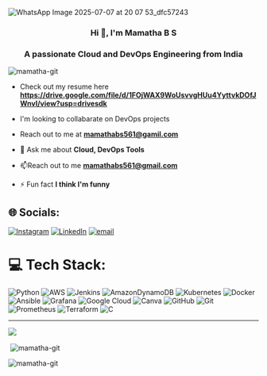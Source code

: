 ![WhatsApp Image 2025-07-07 at 20 07 53_dfc57243](https://github.com/user-attachments/assets/76461963-b525-49b2-bea1-36145e0ea4d7)

<h3 align="center"> Hi 👋, I'm Mamatha B S

<h3 align="center">A passionate Cloud and DevOps Engineering from India</h3>

<p align="left"> <img src="https://komarev.com/ghpvc/?username=mamatha-git&label=Profile%20views&color=0e75b6&style=flat" alt="mamatha-git" /> </p>

- Check out my resume here **https://drive.google.com/file/d/1FOjWAX9WoUsvvgHUu4YyttvkDOfJWnvI/view?usp=drivesdk**

- I'm looking to collabarate on DevOps projects

- Reach out to me at **mamathabs561@gamil.com**

- 💬 Ask me about **Cloud, DevOps Tools**

- 📫Reach out to me **mamathabs561@gmail.com**

- ⚡ Fun fact **I think I'm funny**

## 🌐 Socials:
[![Instagram](https://img.shields.io/badge/Instagram-%23E4405F.svg?logo=Instagram&logoColor=white)](https://instagram.com/mamatha_savithri) [![LinkedIn](https://img.shields.io/badge/LinkedIn-%230077B5.svg?logo=linkedin&logoColor=white)](https://linkedin.com/in/www.linkedln.comin/mamathabs) [![email](https://img.shields.io/badge/Email-D14836?logo=gmail&logoColor=white)](mailto:mamathabs561@gmail.com) 

# 💻 Tech Stack:
![Python](https://img.shields.io/badge/python-3670A0?style=for-the-badge&logo=python&logoColor=ffdd54) ![AWS](https://img.shields.io/badge/AWS-%23FF9900.svg?style=for-the-badge&logo=amazon-aws&logoColor=white) ![Jenkins](https://img.shields.io/badge/jenkins-%232C5263.svg?style=for-the-badge&logo=jenkins&logoColor=white) ![AmazonDynamoDB](https://img.shields.io/badge/Amazon%20DynamoDB-4053D6?style=for-the-badge&logo=Amazon%20DynamoDB&logoColor=white) ![Kubernetes](https://img.shields.io/badge/kubernetes-%23326ce5.svg?style=for-the-badge&logo=kubernetes&logoColor=white) ![Docker](https://img.shields.io/badge/docker-%230db7ed.svg?style=for-the-badge&logo=docker&logoColor=white) ![Ansible](https://img.shields.io/badge/ansible-%231A1918.svg?style=for-the-badge&logo=ansible&logoColor=white) ![Grafana](https://img.shields.io/badge/grafana-%23F46800.svg?style=for-the-badge&logo=grafana&logoColor=white) ![Google Cloud](https://img.shields.io/badge/GoogleCloud-%234285F4.svg?style=for-the-badge&logo=google-cloud&logoColor=white) ![Canva](https://img.shields.io/badge/Canva-%2300C4CC.svg?style=for-the-badge&logo=Canva&logoColor=white) ![GitHub](https://img.shields.io/badge/github-%23121011.svg?style=for-the-badge&logo=github&logoColor=white) ![Git](https://img.shields.io/badge/git-%23F05033.svg?style=for-the-badge&logo=git&logoColor=white) ![Prometheus](https://img.shields.io/badge/Prometheus-E6522C?style=for-the-badge&logo=Prometheus&logoColor=white) ![Terraform](https://img.shields.io/badge/terraform-%235835CC.svg?style=for-the-badge&logo=terraform&logoColor=white) ![C](https://img.shields.io/badge/c-%2300599C.svg?style=for-the-badge&logo=c&logoColor=white)

---
[![](https://visitcount.itsvg.in/api?id=Mamatha&icon=0&color=0)](https://visitcount.itsvg.in)

<p>&nbsp;<img align="center" src="https://github-readme-stats.vercel.app/api?username=mamatha-git&show_icons=true&locale=en" alt="mamatha-git" /></p>

<p><img align="center" src="https://github-readme-streak-stats.herokuapp.com/?user=mamatha-git&" alt="mamatha-git" /></p>


  

  
<!-- Proudly created with GPRM ( https://gprm.itsvg.in ) -->

